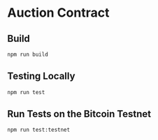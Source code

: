 # Auction Contract

## Build

```sh
npm run build
```

## Testing Locally

```sh
npm run test
```

## Run Tests on the Bitcoin Testnet

```sh
npm run test:testnet
```
